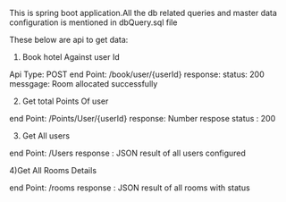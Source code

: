 This is spring boot application.All the db related queries and master data configuration is mentioned in dbQuery.sql file


These below are api to get data:



1) Book hotel Against user Id

Api Type: POST
end Point: /book/user/{userId}
response:
status:  200
messgage: Room allocated successfully



2) Get total Points Of user 

end Point: /Points/User/{userId}
response: Number
respose status : 200



3) Get All users 

end Point: /Users
response : JSON result of all users configured


4)Get All Rooms Details

end Point: /rooms
response : JSON result of all rooms with status





